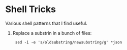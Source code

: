 # Shell Tricks
Various shell patterns that I find useful.

1) Replace a substrin in a bunch of files:

        sed -i -e 's/oldsubstring/newsubstring/g' *json
